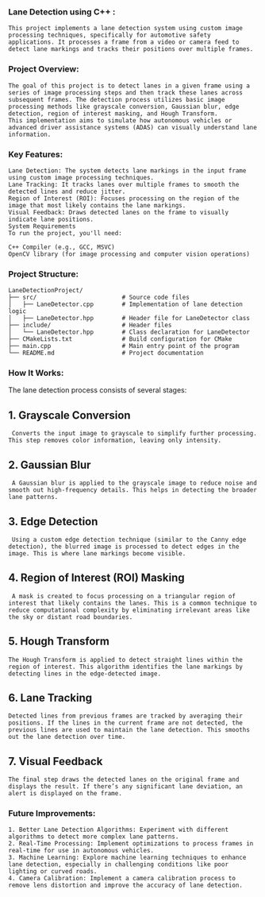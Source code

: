 ### Lane Detection using C++ : 
    This project implements a lane detection system using custom image processing techniques, specifically for automotive safety applications. It processes a frame from a video or camera feed to detect lane markings and tracks their positions over multiple frames.

### Project Overview: 
    The goal of this project is to detect lanes in a given frame using a series of image processing steps and then track these lanes across subsequent frames. The detection process utilizes basic image processing methods like grayscale conversion, Gaussian blur, edge        detection, region of interest masking, and Hough Transform.
    This implementation aims to simulate how autonomous vehicles or advanced driver assistance systems (ADAS) can visually understand lane information.

### Key Features: 
    Lane Detection: The system detects lane markings in the input frame using custom image processing techniques.
    Lane Tracking: It tracks lanes over multiple frames to smooth the detected lines and reduce jitter.
    Region of Interest (ROI): Focuses processing on the region of the image that most likely contains the lane markings.
    Visual Feedback: Draws detected lanes on the frame to visually indicate lane positions.
    System Requirements
    To run the project, you'll need:
    
    C++ Compiler (e.g., GCC, MSVC)
    OpenCV library (for image processing and computer vision operations)

### Project Structure: 
    LaneDetectionProject/
    ├── src/                        # Source code files
    │   ├── LaneDetector.cpp        # Implementation of lane detection logic
    │   ├── LaneDetector.hpp        # Header file for LaneDetector class
    ├── include/                    # Header files
    │   └── LaneDetector.hpp        # Class declaration for LaneDetector
    ├── CMakeLists.txt              # Build configuration for CMake
    ├── main.cpp                    # Main entry point of the program
    └── README.md                   # Project documentation

### How It Works:
The lane detection process consists of several stages:

## 1. Grayscale Conversion
     Converts the input image to grayscale to simplify further processing. This step removes color information, leaving only intensity.
## 2. Gaussian Blur
     A Gaussian blur is applied to the grayscale image to reduce noise and smooth out high-frequency details. This helps in detecting the broader lane patterns.
## 3. Edge Detection
     Using a custom edge detection technique (similar to the Canny edge detection), the blurred image is processed to detect edges in the image. This is where lane markings become visible.
## 4. Region of Interest (ROI) Masking
     A mask is created to focus processing on a triangular region of interest that likely contains the lanes. This is a common technique to reduce computational complexity by eliminating irrelevant areas like the sky or distant road boundaries.
## 5. Hough Transform
    The Hough Transform is applied to detect straight lines within the region of interest. This algorithm identifies the lane markings by detecting lines in the edge-detected image.
## 6. Lane Tracking
    Detected lines from previous frames are tracked by averaging their positions. If the lines in the current frame are not detected, the previous lines are used to maintain the lane detection. This smooths out the lane detection over time.
## 7. Visual Feedback
    The final step draws the detected lanes on the original frame and displays the result. If there’s any significant lane deviation, an alert is displayed on the frame.

### Future Improvements:
    1. Better Lane Detection Algorithms: Experiment with different algorithms to detect more complex lane patterns.
    2. Real-Time Processing: Implement optimizations to process frames in real-time for use in autonomous vehicles.
    3. Machine Learning: Explore machine learning techniques to enhance lane detection, especially in challenging conditions like poor lighting or curved roads.
    4. Camera Calibration: Implement a camera calibration process to remove lens distortion and improve the accuracy of lane detection.
